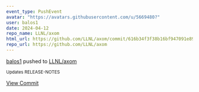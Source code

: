 ```yaml
---
event_type: PushEvent
avatar: "https://avatars.githubusercontent.com/u/5669480?"
user: balos1
date: 2024-04-12
repo_name: LLNL/axom
html_url: https://github.com/LLNL/axom/commit/616b34f3f38b16bf947091e89d7c9b78d3aaf872
repo_url: https://github.com/LLNL/axom
---
```


<a href='https://github.com/balos1' target='_blank'>balos1</a> pushed to <a href='https://github.com/LLNL/axom' target='_blank'>LLNL/axom</a>

<small>Updates RELEASE-NOTES</small>

<a href='https://github.com/LLNL/axom/commit/616b34f3f38b16bf947091e89d7c9b78d3aaf872' target='_blank'>View Commit</a>